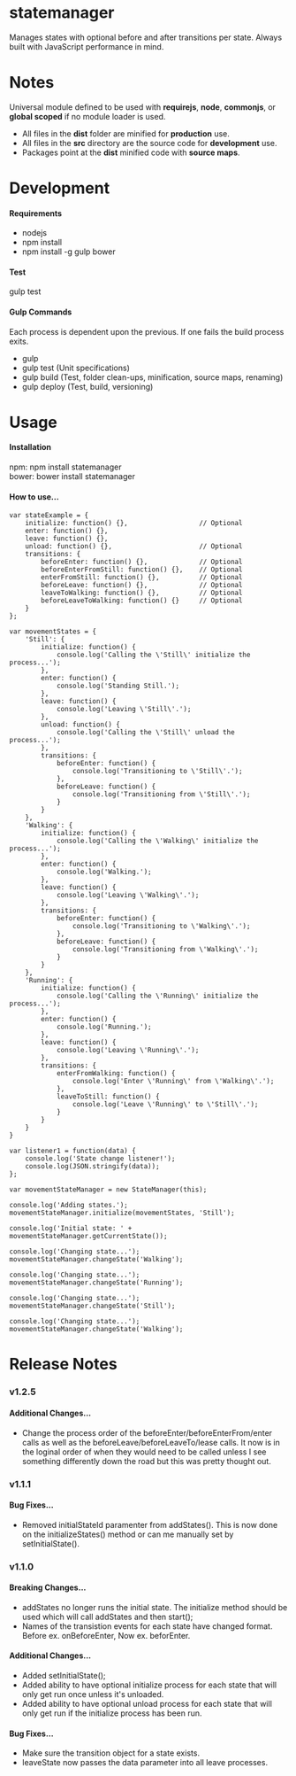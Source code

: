 statemanager
============

Manages states with optional before and after transitions per state. Always built with JavaScript performance in mind.

<h1>Notes</h1>

Universal module defined to be used with <b>requirejs</b>, <b>node</b>, <b>commonjs</b>, or <b>global scoped</b> if no module loader is used.

- All files in the <b>dist</b> folder are minified for <b>production</b> use.
- All files in the <b>src</b> directory are the source code for <b>development</b> use.
- Packages point at the <b>dist</b> minified code with <b>source maps</b>.

<h1>Development</h1>

<h4>Requirements</h4>

- nodejs
- npm install
- npm install -g gulp bower

<h4>Test</h4>

gulp test

<h4>Gulp Commands</h4>

Each process is dependent upon the previous. If one fails the build process exits.

- gulp
- gulp test (Unit specifications)
- gulp build (Test, folder clean-ups, minification, source maps, renaming)
- gulp deploy (Test, build, versioning)

<h1>Usage</h1>

<h4>Installation</h4>

npm: npm install statemanager<br />
bower: bower install statemanager

<h4>How to use...</h4>

    var stateExample = {
        initialize: function() {},                  // Optional
        enter: function() {},
        leave: function() {},
        unload: function() {},                      // Optional
        transitions: {
            beforeEnter: function() {},             // Optional
            beforeEnterFromStill: function() {},    // Optional
            enterFromStill: function() {},          // Optional
            beforeLeave: function() {},             // Optional
            leaveToWalking: function() {},          // Optional
            beforeLeaveToWalking: function() {}     // Optional
        }
    };

    var movementStates = {
        'Still': {
            initialize: function() {
                console.log('Calling the \'Still\' initialize the  process...');
            },
            enter: function() {
                console.log('Standing Still.');
            },
            leave: function() {
                console.log('Leaving \'Still\'.');
            },
            unload: function() {
                console.log('Calling the \'Still\' unload the  process...');
            },
            transitions: {
                beforeEnter: function() {
                    console.log('Transitioning to \'Still\'.');
                },
                beforeLeave: function() {
                    console.log('Transitioning from \'Still\'.');
                }
            }
        },
        'Walking': {
            initialize: function() {
                console.log('Calling the \'Walking\' initialize the  process...');
            },
            enter: function() {
                console.log('Walking.');
            },
            leave: function() {
                console.log('Leaving \'Walking\'.');
            },
            transitions: {
                beforeEnter: function() {
                    console.log('Transitioning to \'Walking\'.');
                },
                beforeLeave: function() {
                    console.log('Transitioning from \'Walking\'.');
                }
            }
        },
        'Running': {
            initialize: function() {
                console.log('Calling the \'Running\' initialize the  process...');
            },
            enter: function() {
                console.log('Running.');
            },
            leave: function() {
                console.log('Leaving \'Running\'.');
            },
            transitions: {
                enterFromWalking: function() {
                    console.log('Enter \'Running\' from \'Walking\'.');
                },
                leaveToStill: function() {
                    console.log('Leave \'Running\' to \'Still\'.');
                }
            }
        }
    }

    var listener1 = function(data) {
        console.log('State change listener!');
        console.log(JSON.stringify(data));
    };

    var movementStateManager = new StateManager(this);

    console.log('Adding states.');
    movementStateManager.initialize(movementStates, 'Still');

    console.log('Initial state: ' + movementStateManager.getCurrentState());

    console.log('Changing state...');
    movementStateManager.changeState('Walking');

    console.log('Changing state...');
    movementStateManager.changeState('Running');

    console.log('Changing state...');
    movementStateManager.changeState('Still');

    console.log('Changing state...');
    movementStateManager.changeState('Walking');

<h1>Release Notes</h1>

<h3>v1.2.5</h3>

<h4>Additional Changes...</h4>

- Change the process order of the beforeEnter/beforeEnterFrom/enter calls as well as the beforeLeave/beforeLeaveTo/lease calls. It now is in the loginal order of when they would need to be called unless I see something differently down the road but this was pretty thought out.

<h3>v1.1.1</h3>

<h4>Bug Fixes...</h4>

- Removed initialStateId paramenter from addStates(). This is now done on the initializeStates() method or can me manually set by setInitialState().

<h3>v1.1.0</h3>

<h4>Breaking Changes...</h4>

- addStates no longer runs the initial state. The initialize method should be used which will call addStates and then start();
- Names of the transistion events for each state have changed format. Before ex. onBeforeEnter, Now ex. beforEnter.

<h4>Additional Changes...</h4>

- Added setInitialState();
- Added ability to have optional initialize process for each state that will only get run once unless it's unloaded.
- Added ability to have optional unload process for each state that will only get run if the initialize process has been run.

<h4>Bug Fixes...</h4>

 - Make sure the transition object for a state exists.
 - leaveState now passes the data parameter into all leave processes.